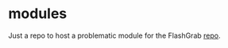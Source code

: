 # modules
Just a repo to host a problematic module for the FlashGrab [repo](https://github.com/vishal-ds/FlashGrab).